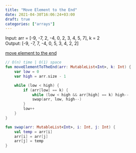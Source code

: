 ```yaml
---
title: "Move Element to the End"
date: 2021-04-30T16:06:24+03:00
draft: true
categories: ["arrays"]
---
```


Input: arr = [-9, -7, 2, -4, 0, 2, 3, 4, 5, 7], k = 2 \
Output: [-9, -7, 7, -4, 0, 5, 3, 4, 2, 2]

[move element to the end](https://github.com/solairerove/algs4-leprosorium/blob/master/src/main/kotlin/com/github/solairerove/algs4/leprosorium/arrays/MoveElementToTheEnd.kt)

```kotlin
// O(n) time | O(1) space
fun moveElementToTheEnd(arr: MutableList<Int>, k: Int) {
    var low = 0
    var high = arr.size - 1

    while (low < high) {
        if (arr[low] == k) {
            while (low < high && arr[high] == k) high--
            swap(arr, low, high--)
        }
        low++
    }
}

fun swap(arr: MutableList<Int>, i: Int, j: Int) {
    val temp = arr[i]
    arr[i] = arr[j]
    arr[j] = temp
}
```
